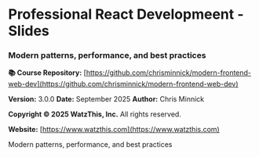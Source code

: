 # Professional React Developmeent - Slides

### Modern patterns, performance, and best practices

**📚 Course Repository:**
[https://github.com/chrisminnick/modern-frontend-web-dev](https://github.com/chrisminnick/modern-frontend-web-dev)

**Version:** 3.0.0
**Date:** September 2025
**Author:** Chris Minnick

**Copyright © 2025 WatzThis, Inc.**
All rights reserved.

**Website:** [https://www.watzthis.com](https://www.watzthis.com)

Modern patterns, performance, and best practices
